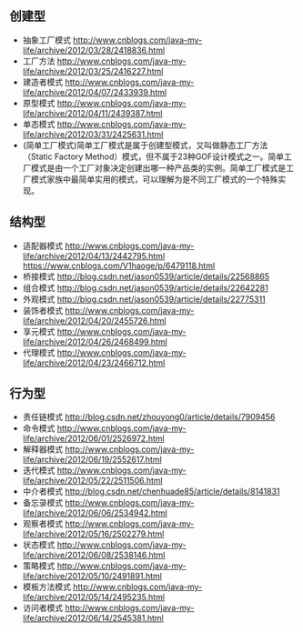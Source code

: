 ## 创建型
* 抽象工厂模式 http://www.cnblogs.com/java-my-life/archive/2012/03/28/2418836.html
* 工厂方法 http://www.cnblogs.com/java-my-life/archive/2012/03/25/2416227.html
* 建造者模式  http://www.cnblogs.com/java-my-life/archive/2012/04/07/2433939.html
* 原型模式 http://www.cnblogs.com/java-my-life/archive/2012/04/11/2439387.html
* 单态模式 http://www.cnblogs.com/java-my-life/archive/2012/03/31/2425631.html
* (简单工厂模式)简单工厂模式是属于创建型模式，又叫做静态工厂方法（Static Factory Method）模式，但不属于23种GOF设计模式之一。简单工厂模式是由一个工厂对象决定创建出哪一种产品类的实例。简单工厂模式是工厂模式家族中最简单实用的模式，可以理解为是不同工厂模式的一个特殊实现。
## 结构型
* 适配器模式 http://www.cnblogs.com/java-my-life/archive/2012/04/13/2442795.html  https://www.cnblogs.com/V1haoge/p/6479118.html
* 桥接模式 http://blog.csdn.net/jason0539/article/details/22568865
* 组合模式 http://blog.csdn.net/jason0539/article/details/22642281
* 外观模式 http://blog.csdn.net/jason0539/article/details/22775311
* 装饰者模式 http://www.cnblogs.com/java-my-life/archive/2012/04/20/2455726.html
* 享元模式 http://www.cnblogs.com/java-my-life/archive/2012/04/26/2468499.html
* 代理模式 http://www.cnblogs.com/java-my-life/archive/2012/04/23/2466712.html

## 行为型
* 责任链模式 http://blog.csdn.net/zhouyong0/article/details/7909456
* 命令模式 http://www.cnblogs.com/java-my-life/archive/2012/06/01/2526972.html
* 解释器模式 http://www.cnblogs.com/java-my-life/archive/2012/06/19/2552617.html
* 迭代模式 http://www.cnblogs.com/java-my-life/archive/2012/05/22/2511506.html
* 中介者模式 http://blog.csdn.net/chenhuade85/article/details/8141831
* 备忘录模式 http://www.cnblogs.com/java-my-life/archive/2012/06/06/2534942.html
* 观察者模式 http://www.cnblogs.com/java-my-life/archive/2012/05/16/2502279.html
* 状态模式 http://www.cnblogs.com/java-my-life/archive/2012/06/08/2538146.html
* 策略模式 http://www.cnblogs.com/java-my-life/archive/2012/05/10/2491891.html
* 模板方法模式 http://www.cnblogs.com/java-my-life/archive/2012/05/14/2495235.html
* 访问者模式 http://www.cnblogs.com/java-my-life/archive/2012/06/14/2545381.html

